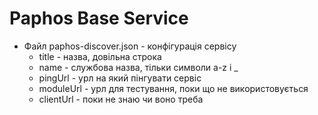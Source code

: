 # Paphos Base Service

- Файл paphos-discover.json - конфігурація сервісу
  - title - назва, довільна строка
  - name - службова назва, тільки символи a-z i _
  - pingUrl - урл на який пінгувати сервіс
  - moduleUrl - урл для тестування, поки що не використовується
  - clientUrl - поки не знаю чи воно треба
